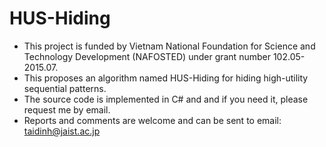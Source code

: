 # HUS-Hiding
- This project is funded by Vietnam National Foundation for Science and Technology Development (NAFOSTED) under grant number 102.05-2015.07.
- This proposes an algorithm named HUS-Hiding for hiding high-utility sequential patterns.
- The source code is implemented in C# and and if you need it, please request me by email.
- Reports and comments are welcome and can be sent to email: taidinh@jaist.ac.jp
